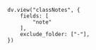 

```dataviewjs
dv.view("classNotes", {
    fields: [
        "note"
    ],
    exclude_folder: ["-"],
})
```
